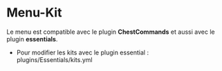 # Menu-Kit

Le menu est compatible avec le plugin **ChestCommands** et aussi avec le plugin **essentials**.


- Pour modifier les kits avec le plugin essential : plugins/Essentials/kits.yml
